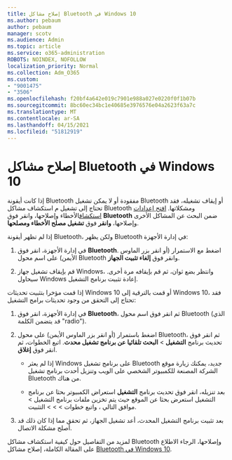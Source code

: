 ```yaml
---
title: إصلاح مشاكل Bluetooth في Windows 10
ms.author: pebaum
author: pebaum
manager: scotv
ms.audience: Admin
ms.topic: article
ms.service: o365-administration
ROBOTS: NOINDEX, NOFOLLOW
localization_priority: Normal
ms.collection: Adm_O365
ms.custom:
- "9001475"
- "3506"
ms.openlocfilehash: f20bf4a642e019c7901e988a027e0220f0f1b07b
ms.sourcegitcommit: 8bc60ec34bc1e40685e3976576e04a2623f63a7c
ms.translationtype: MT
ms.contentlocale: ar-SA
ms.lasthandoff: 04/15/2021
ms.locfileid: "51812919"
---
```

# <a name="fix-bluetooth-problems-in-windows-10"></a>إصلاح مشاكل Bluetooth في Windows 10

إذا كانت أيقونة Bluetooth مفقودة أو لا يمكن تشغيل Bluetooth أو إيقاف تشغيله، فقد تحتاج إلى تشغيل م استكشاف مشاكل Bluetooth ومشكلاتها. [افتح إعدادات استكشاف](ms-settings:troubleshoot)الأخطاء وإصلاحها، وانقر فوق **Bluetooth** ضمن البحث عن المشاكل الأخرى وإصلاحها، **وانقر** فوق **تشغيل مصلح الأخطاء ومصلحها**.

إذا لم تظهر أيقونة Bluetooth، ولكن يظهر Bluetooth في إدارة الأجهزة:

1. في إدارة الأجهزة، انقر فوق **Bluetooth**. اضغط مع الاستمرار (أو انقر بزر الماوس الأيمن) على اسم محول Bluetooth وانقر فوق **إلغاء تثبيت الجهاز**.

2. قم بإيقاف تشغيل جهاز Windows، وانتظر بضع ثوان، ثم قم بإيقافه مرة أخرى. سيحاول Windows إعادة تثبيت برنامج التشغيل.

إذا قمت مؤخرا بتثبيت تحديثات Windows 10 أو قمت بالترقية إلى Windows 10، فقد تحتاج إلى التحقق من وجود تحديثات برامج التشغيل:

1. في إدارة الأجهزة، انقر فوق **Bluetooth**، ثم انقر فوق اسم محول Bluetooth (الذي قد يتضمن الكلمة "radio").

2. اضغط باستمرار (أو انقر بزر الماوس الأيمن) على محول Bluetooth، ثم انقر فوق تحديث برنامج **التشغيل**  >  **البحث تلقائيا عن برنامج تشغيل محدث**. اتبع الخطوات، ثم انقر فوق **إغلاق**.

      - إذا لم يعثر Windows على برنامج تشغيل Bluetooth جديد، يمكنك زيارة موقع الشركة المصنعة للكمبيوتر الشخصي على الويب وتنزيل أحدث برنامج تشغيل Bluetooth من هناك.

    - بعد تنزيله، انقر فوق تحديث برنامج **التشغيل** استعراض الكمبيوتر بحثا عن برنامج التشغيل استعرض بحثا عن الموقع حيث يتم تخزين ملفات برنامج التشغيل > موافق التالي ، واتبع خطوات  >    >     >  التثبيت.

3. بعد تثبيت برنامج التشغيل المحدث، أعد تشغيل الجهاز، ثم تحقق مما إذا كان ذلك قد أصلح مشكلة الاتصال.

لمزيد من التفاصيل حول كيفية استكشاف مشاكل Bluetooth وإصلاحها، الرجاء الاطلاع على المقالة الكاملة، إصلاح مشاكل [Bluetooth في Windows 10](https://support.microsoft.com/help/14169/windows-10-fix-bluetooth-problems).

